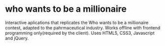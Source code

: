 # who wants to be a millionaire
Interactive aplications that replicates the Who wants to be a millionaire contest, adapted to the pahrmaceutical industry. Works offline with frontend programming only(required by the client). Uses HTML5, CSS3, Javascript and jQuery. 
